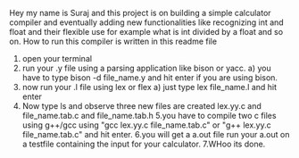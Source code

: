 Hey my name is Suraj and this project is on building a simple calculator compiler and eventually adding new functionalities like recognizing int and float and their flexible use for example what is int divided by a float and so on.
How to run this compiler is written in this readme file
1. open your terminal
2. run your .y file using a parsing application like bison or yacc.
  a) you have to type bison -d file_name.y and hit enter if you are using bison.
3. now run your .l file using lex or flex
  a) just type lex file_name.l and hit enter
4. Now type ls and observe three new files are created lex.yy.c and file_name.tab.c and file_name.tab.h
5.you have to compile two c files using g++/gcc using "gcc lex.yy.c file_name.tab.c" or "g++ lex.yy.c file_name.tab.c" and hit enter.
6.you will get a a.out file run your a.out on a testfile containing the input for your calculator.
7.WHoo its done.
